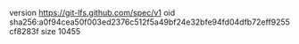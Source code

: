 version https://git-lfs.github.com/spec/v1
oid sha256:a0f94cea50f003ed2376c512f5a49bf24e32bfe94fd04dfb72eff9255cf8283f
size 10455
